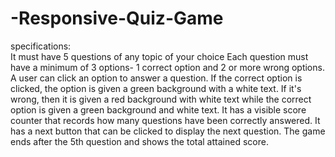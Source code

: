 # -Responsive-Quiz-Game
specifications:  
It must have 5 questions of any topic of your choice
Each question must have a minimum of 3 options- 1 correct option and 2 or more wrong options. 
A user can click an option to answer a question. 
If the correct option is clicked, the option is given a green background with a white text.
If it's wrong, then it is given a red background with white text while the correct option is given a green background and white text. 
It has a visible score counter that records how many questions have been correctly answered.
It has a next button that can be clicked to display the next question.
The game ends after the 5th question and shows the total attained score.
